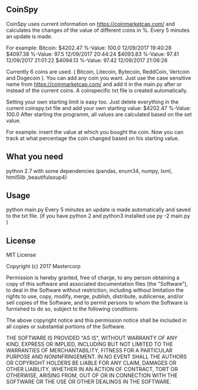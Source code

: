 ## CoinSpy


CoinSpy uses current information on https://coinmarketcap.com/ and calculates the changes of the value of different coins in %.
Every 5 minutes an update is made.

For example:
Bitcoin:
$4202.47 %-Value: 100.0 12/09/2017 19:40:28
$4097.38 %-Value: 97.5 12/09/2017 20:44:24
$4093.83 %-Value: 97.41 12/09/2017 21:01:22
$4094.13 %-Value: 97.42 12/09/2017 21:06:26

Currently 6 coins are used. ( Bitcoin, Litecoin, Bytecoin, ReddCoin, Vertcoin and Dogecoin ).
You can add any coin you want. Just use the case sensitive name from https://coinmarketcap.com/ and add it in the main.py after or instead of the current coins.
A coinspecific txt file is created automatically.

Setting your own starting limit is easy too. Just delete everything in the current coinspy.txt file and add your own starting value:
$4202.47 %-Value: 100.0
After starting the programm, all values are calculated based on the set value.

For example: insert the value at which you bought the coin. Now you can track at what percentage the coin changed based on his starting value.

## What you need

 python 2.7 with some dependencies 
 (pandas, enum34, numpy, lxml, html5lib ,beautifulsoup4)

## Usage
python main.py
Every 5 minutes an update is made automatically and saved to the txt file.
(if you have python 2 and python3 installed use py -2 main.py )


## License

MIT License

Copyright (c) 2017 Mastercorp

Permission is hereby granted, free of charge, to any person obtaining a copy
of this software and associated documentation files (the "Software"), to deal
in the Software without restriction, including without limitation the rights
to use, copy, modify, merge, publish, distribute, sublicense, and/or sell
copies of the Software, and to permit persons to whom the Software is
furnished to do so, subject to the following conditions:

The above copyright notice and this permission notice shall be included in all
copies or substantial portions of the Software.

THE SOFTWARE IS PROVIDED "AS IS", WITHOUT WARRANTY OF ANY KIND, EXPRESS OR
IMPLIED, INCLUDING BUT NOT LIMITED TO THE WARRANTIES OF MERCHANTABILITY,
FITNESS FOR A PARTICULAR PURPOSE AND NONINFRINGEMENT. IN NO EVENT SHALL THE
AUTHORS OR COPYRIGHT HOLDERS BE LIABLE FOR ANY CLAIM, DAMAGES OR OTHER
LIABILITY, WHETHER IN AN ACTION OF CONTRACT, TORT OR OTHERWISE, ARISING FROM,
OUT OF OR IN CONNECTION WITH THE SOFTWARE OR THE USE OR OTHER DEALINGS IN THE
SOFTWARE.


